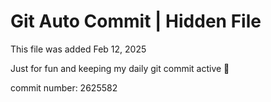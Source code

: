 # Git Auto Commit | Hidden File

This file was added Feb 12, 2025

Just for fun and keeping my daily git commit active 🤪

commit number: 2625582
